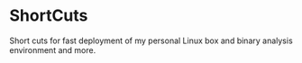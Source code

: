 # ShortCuts
Short cuts for fast deployment of my personal Linux box and binary analysis environment and more.
